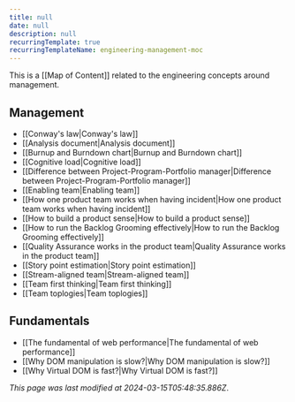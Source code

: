 ```yaml
---
title: null
date: null
description: null
recurringTemplate: true
recurringTemplateName: engineering-management-moc
---
```


This is a [[Map of Content]] related to the engineering concepts around management.

## Management

- [[Conway's law|Conway's law]]
- [[Analysis document|Analysis document]]
- [[Burnup and Burndown chart|Burnup and Burndown chart]]
- [[Cognitive load|Cognitive load]]
- [[Difference between Project-Program-Portfolio manager|Difference between Project-Program-Portfolio manager]]
- [[Enabling team|Enabling team]]
- [[How one product team works when having incident|How one product team works when having incident]]
- [[How to build a product sense|How to build a product sense]]
- [[How to run the Backlog Grooming effectively|How to run the Backlog Grooming effectively]]
- [[Quality Assurance works in the product team|Quality Assurance works in the product team]]
- [[Story point estimation|Story point estimation]]
- [[Stream-aligned team|Stream-aligned team]]
- [[Team first thinking|Team first thinking]]
- [[Team toplogies|Team toplogies]]

## Fundamentals

- [[The fundamental of web performance|The fundamental of web performance]]
- [[Why DOM manipulation is slow?|Why DOM manipulation is slow?]]
- [[Why Virtual DOM is fast?|Why Virtual DOM is fast?]]


*This page was last modified at 2024-03-15T05:48:35.886Z*.

